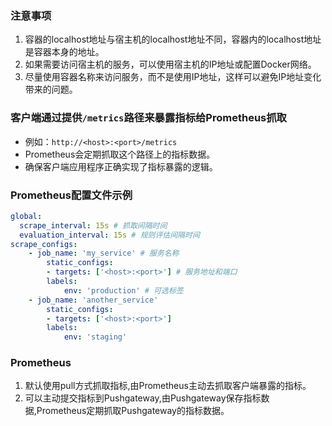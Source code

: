 ### 注意事项
1. 容器的localhost地址与宿主机的localhost地址不同，容器内的localhost地址是容器本身的地址。
2. 如果需要访问宿主机的服务，可以使用宿主机的IP地址或配置Docker网络。
3. 尽量使用容器名称来访问服务，而不是使用IP地址，这样可以避免IP地址变化带来的问题。


### 客户端通过提供`/metrics`路径来暴露指标给Prometheus抓取
- 例如：`http://<host>:<port>/metrics`
- Prometheus会定期抓取这个路径上的指标数据。
- 确保客户端应用程序正确实现了指标暴露的逻辑。

### Prometheus配置文件示例
```yaml
global:
  scrape_interval: 15s # 抓取间隔时间
  evaluation_interval: 15s # 规则评估间隔时间
scrape_configs:
    - job_name: 'my_service' # 服务名称
        static_configs:
        - targets: ['<host>:<port>'] # 服务地址和端口
        labels:
            env: 'production' # 可选标签
    - job_name: 'another_service'
        static_configs:
        - targets: ['<host>:<port>']
        labels:
            env: 'staging'
```

### Prometheus
1. 默认使用pull方式抓取指标,由Prometheus主动去抓取客户端暴露的指标。
2. 可以主动提交指标到Pushgateway,由Pushgateway保存指标数据,Prometheus定期抓取Pushgateway的指标数据。